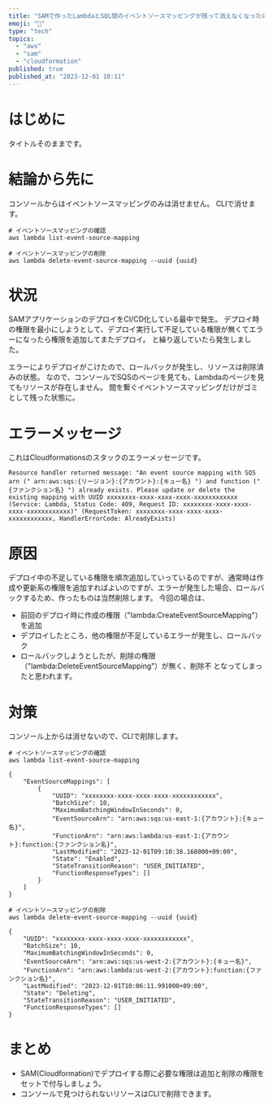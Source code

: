 ```yaml
---
title: "SAMで作ったLambdaとSQL間のイベントソースマッピングが残って消えなくなったのをコマンドで削除した話"
emoji: "🔖"
type: "tech"
topics:
  - "aws"
  - "sam"
  - "cloudformation"
published: true
published_at: "2023-12-01 10:11"
---
```


# はじめに
タイトルそのままです。

# 結論から先に
コンソールからはイベントソースマッピングのみは消せません。
CLIで消せます。

```
# イベントソースマッピングの確認
aws lambda list-event-source-mapping

# イベントソースマッピングの削除
aws lambda delete-event-source-mapping --uuid {uuid}
```

# 状況
SAMアプリケーションのデプロイをCI/CD化している最中で発生。
デプロイ時の権限を最小にしようとして、デプロイ実行して不足している権限が無くてエラーになったら権限を追加してまたデプロイ。
と繰り返していたら発生しました。

エラーによりデプロイがこけたので、ロールバックが発生し、リソースは削除済みの状態。
なので、コンソールでSQSのページを見ても、Lambdaのページを見てもリソースが存在しません。
間を繋ぐイベントソースマッピングだけがゴミとして残った状態に。

# エラーメッセージ
これはCloudformationsのスタックのエラーメッセージです。
```
Resource handler returned message: "An event source mapping with SQS arn (" arn:aws:sqs:{リージョン}:{アカウント}:{キュー名} ") and function (" {ファンクション名} ") already exists. Please update or delete the existing mapping with UUID xxxxxxxx-xxxx-xxxx-xxxx-xxxxxxxxxxxx (Service: Lambda, Status Code: 409, Request ID: xxxxxxxx-xxxx-xxxx-xxxx-xxxxxxxxxxxx)" (RequestToken: xxxxxxxx-xxxx-xxxx-xxxx-xxxxxxxxxxxx, HandlerErrorCode: AlreadyExists)
```

# 原因
デプロイ中の不足している権限を順次追加していっているのですが、通常時は作成や更新系の権限を追加すればよいのですが、エラーが発生した場合、ロールバックするため、作ったものは当然削除します。
今回の場合は、
- 前回のデプロイ時に作成の権限（"lambda:CreateEventSourceMapping"）を追加
- デプロイしたところ、他の権限が不足しているエラーが発生し、ロールバック
- ロールバックしようとしたが、削除の権限（"lambda:DeleteEventSourceMapping"）が無く、削除不
となってしまったと思われます。

# 対策
コンソール上からは消せないので、CLIで削除します。

```
# イベントソースマッピングの確認
aws lambda list-event-source-mapping

{
    "EventSourceMappings": [
        {
            "UUID": "xxxxxxxx-xxxx-xxxx-xxxx-xxxxxxxxxxxx",
            "BatchSize": 10,
            "MaximumBatchingWindowInSeconds": 0,
            "EventSourceArn": "arn:aws:sqs:us-east-1:{アカウント}:{キュー名}",
            "FunctionArn": "arn:aws:lambda:us-east-1:{アカウント}:function:{ファンクション名}",
            "LastModified": "2023-12-01T09:10:38.168000+09:00",
            "State": "Enabled",
            "StateTransitionReason": "USER_INITIATED",
            "FunctionResponseTypes": []
        }
    ]
}
```

```
# イベントソースマッピングの削除
aws lambda delete-event-source-mapping --uuid {uuid}

{
    "UUID": "xxxxxxxx-xxxx-xxxx-xxxx-xxxxxxxxxxxx",
    "BatchSize": 10,
    "MaximumBatchingWindowInSeconds": 0,
    "EventSourceArn": "arn:aws:sqs:us-west-2:{アカウント}:{キュー名}",
    "FunctionArn": "arn:aws:lambda:us-west-2:{アカウント}:function:{ファンクション名}",
    "LastModified": "2023-12-01T10:06:11.991000+09:00",
    "State": "Deleting",
    "StateTransitionReason": "USER_INITIATED",
    "FunctionResponseTypes": []
}
```

# まとめ
- SAM(Cloudformation)でデプロイする際に必要な権限は追加と削除の権限をセットで付与しましょう。
- コンソールで見つけられないリソースはCLIで削除できます。

